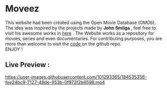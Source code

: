 # Moveez

This website had been created using the Open Movie Database (OMDb). 
The idea was inspired by the projects made by <strong> John Smilga </strong>, feel free to visit his awesome works in <a href="https://react-projects.netlify.app/">here</a> .
The Website works as a repository for movies, series and even documentaries. 
For contributing purposes, you are more than welcome to visit the <a href="https://github.com/Mohcen2311/Moveez">code </a> on the github repo.  
     ENJOY !
## Live Preview : ##



https://user-images.githubusercontent.com/101293365/184535356-fee24bc9-7127-48de-953b-0f973f2b6598.mp4

